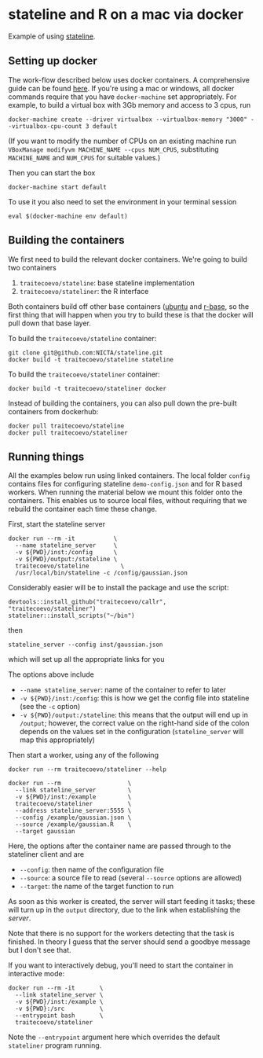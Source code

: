 # stateline and R on a mac via docker

Example of using [stateline](https://github.com/NICTA/stateline).

## Setting up docker

The work-flow described below uses docker containers. A comprehensive guide can be found [here](http://docs.docker.com/mac/started/).  If you're using a mac or windows, all docker commands require that you have `docker-machine` set appropriately. For example, to build a virtual box with 3Gb memory and access to 3 cpus, run

```
docker-machine create --driver virtualbox --virtualbox-memory "3000" --virtualbox-cpu-count 3 default
```
(If you want to modify the number of CPUs on an existing machine run `VBoxManage modifyvm MACHINE_NAME --cpus NUM_CPUS`, substituting `MACHINE_NAME` and `NUM_CPUS` for suitable values.)

Then you can start the box

```
docker-machine start default
```

To use it you also need to set the environment in your terminal session

```
eval $(docker-machine env default)
```

## Building the containers

We first need to build the relevant docker containers.  We're going to build two containers

1. `traitecoevo/stateline`: base stateline implementation
2. `traitecoevo/stateliner`: the R interface

Both containers build off other base containers ([ubuntu](https://hub.docker.com/_/ubuntu/) and [r-base](https://hub.docker.com/_/r-base/), so the first thing that will happen when you try to build these is that the docker will pull down that base layer.

To build the `traitecoevo/stateline` container:

    git clone git@github.com:NICTA/stateline.git
    docker build -t traitecoevo/stateline stateline

To build the `traitecoevo/stateliner` container:

    docker build -t traitecoevo/stateliner docker

Instead of building the containers, you can also pull down the pre-built containers from dockerhub:

    docker pull traitecoevo/stateline
    docker pull traitecoevo/stateliner

## Running things

All the examples below run using linked containers. The local folder `config` contains files for configuring stateline `demo-config.json` and for R based workers. When running the material below we mount this folder onto the containers. This enables us to source local files, without requiring that we rebuild the container each time these change.

First, start the stateline server

    docker run --rm -it           \
      --name stateline_server     \
      -v ${PWD}/inst:/config      \
      -v ${PWD}/output:/stateline \
      traitecoevo/stateline         \
      /usr/local/bin/stateline -c /config/gaussian.json

Considerably easier will be to install the package and use the script:

    devtools::install_github("traitecoevo/callr", "traitecoevo/stateliner")
    stateliner::install_scripts("~/bin")

then

    stateline_server --config inst/gaussian.json

which will set up all the appropriate links for you

The options above include

* `--name stateline_server`: name of the container to refer to later
* `-v ${PWD}/inst:/config`: this is how we get the config file into stateline (see the `-c` option)
* `-v ${PWD}/output:/stateline`: this means that the output will end up in `/output`; however, the correct value on the right-hand side of the colon depends on the values set in the configuration (`stateline_server` will map this appropriately)

Then start a worker, using any of the following

    docker run --rm traitecoevo/stateliner --help

    docker run --rm                   \
      --link stateline_server         \
      -v ${PWD}/inst:/example         \
      traitecoevo/stateliner          \
      --address stateline_server:5555 \
      --config /example/gaussian.json \
      --source /example/gaussian.R    \
      --target gaussian

Here, the options after the container name are passed through to the stateliner client and are

* `--config`: then name of the configuration file
* `--source`: a source file to read (several `--source` options are allowed)
* `--target`: the name of the target function to run

As soon as this worker is created, the server will start feeding it tasks; these will turn up in the `output` directory, due to the link when establishing the *server*.

Note that there is no support for the workers detecting that the task is finished.  In theory I guess that the server should send a goodbye message but I don't see that.

If you want to interactively debug, you'll need to start the container in interactive mode:

    docker run --rm -it       \
      --link stateline_server \
      -v ${PWD}/inst:/example \
      -v ${PWD}:/src          \
      --entrypoint bash       \
      traitecoevo/stateliner

Note the `--entrypoint` argument here which overrides the default `stateliner` program running.
